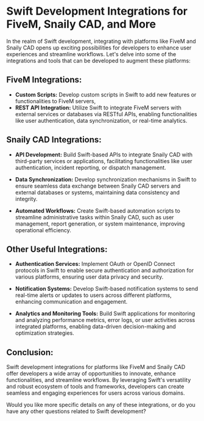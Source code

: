 # Swift Development Integrations for FiveM, Snaily CAD, and More

In the realm of Swift development, integrating with platforms like FiveM and Snaily CAD opens up exciting possibilities for developers to enhance user experiences and streamline workflows. Let's delve into some of the integrations and tools that can be developed to augment these platforms:

## FiveM Integrations:

- **Custom Scripts:** Develop custom scripts in Swift to add new features or functionalities to FiveM servers, 
- **REST API Integration:** Utilize Swift to integrate FiveM servers with external services or databases via RESTful APIs, enabling functionalities like user authentication, data synchronization, or real-time analytics.



## Snaily CAD Integrations:

- **API Development:** Build Swift-based APIs to integrate Snaily CAD with third-party services or applications, facilitating functionalities like user authentication, incident reporting, or dispatch management.

- **Data Synchronization:** Develop synchronization mechanisms in Swift to ensure seamless data exchange between Snaily CAD servers and external databases or systems, maintaining data consistency and integrity.

- **Automated Workflows:** Create Swift-based automation scripts to streamline administrative tasks within Snaily CAD, such as user management, report generation, or system maintenance, improving operational efficiency.

## Other Useful Integrations:

- **Authentication Services:** Implement OAuth or OpenID Connect protocols in Swift to enable secure authentication and authorization for various platforms, ensuring user data privacy and security.

- **Notification Systems:** Develop Swift-based notification systems to send real-time alerts or updates to users across different platforms, enhancing communication and engagement.

- **Analytics and Monitoring Tools:** Build Swift applications for monitoring and analyzing performance metrics, error logs, or user activities across integrated platforms, enabling data-driven decision-making and optimization strategies.

## Conclusion:

Swift development integrations for platforms like FiveM and Snaily CAD offer developers a wide array of opportunities to innovate, enhance functionalities, and streamline workflows. By leveraging Swift's versatility and robust ecosystem of tools and frameworks, developers can create seamless and engaging experiences for users across various domains.

Would you like more specific details on any of these integrations, or do you have any other questions related to Swift development?
